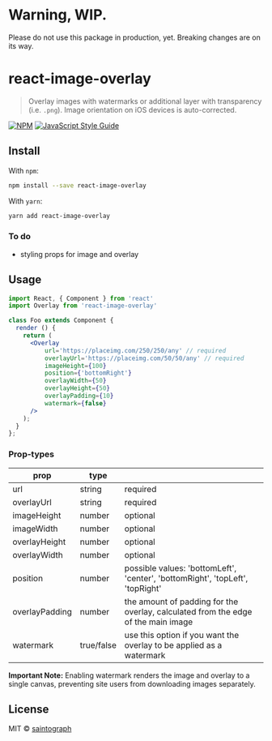 # Warning, WIP.

Please do not use this package in production, yet. Breaking changes are on its way.

# react-image-overlay
> Overlay images with watermarks or additional layer with transparency (i.e. `.png`). Image orientation on iOS devices is auto-corrected.

[![NPM](https://img.shields.io/npm/v/react-image-overlay.svg)](https://www.npmjs.com/package/react-image-overlay) [![JavaScript Style Guide](https://img.shields.io/badge/code_style-standard-brightgreen.svg)](https://standardjs.com)

## Install

With `npm`:

```bash
npm install --save react-image-overlay
```

With `yarn`:

```bash
yarn add react-image-overlay
```

### To do
* styling props for image and overlay

## Usage

```jsx
import React, { Component } from 'react'
import Overlay from 'react-image-overlay'

class Foo extends Component {
  render () {
    return (
      <Overlay 
          url='https://placeimg.com/250/250/any' // required
          overlayUrl='https://placeimg.com/50/50/any' // required
          imageHeight={100}
          position={'bottomRight'}
          overlayWidth={50}
          overlayHeight={50}
          overlayPadding={10}
          watermark={false}
      />
    );
  }
};
```

### Prop-types

| prop  |  type |   |
|---|---|---|
| url  | string  | required  |
|  overlayUrl |  string | required  |
| imageHeight  | number  |  optional |
| imageWidth  | number  |  optional |
| overlayHeight  | number  |  optional |
| overlayWidth  | number  |  optional |
| position  | number  |  possible values: 'bottomLeft', 'center', 'bottomRight', 'topLeft', 'topRight' |
| overlayPadding  | number  |  the amount of padding for the overlay, calculated from the edge of the main image |
| watermark  | true/false  |  use this option if you want the overlay to be applied as a watermark |

**Important Note:** Enabling watermark renders the image and overlay to a single canvas, preventing site users from downloading images separately.

## License

MIT © [saintograph](https://github.com/saintograph)
